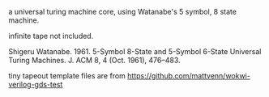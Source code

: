 a universal turing machine core, using Watanabe's 5 symbol, 8 state machine.

infinite tape not included.

Shigeru Watanabe. 1961. 5-Symbol 8-State and 5-Symbol 6-State Universal Turing Machines. J. ACM 8, 4 (Oct. 1961), 476–483.

tiny tapeout template files are from https://github.com/mattvenn/wokwi-verilog-gds-test
